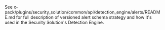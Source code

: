 See x-pack/plugins/security_solution/common/api/detection_engine/alerts/README.md for full description of versioned alert schema strategy and how it's used in the Security Solution's Detection Engine.
